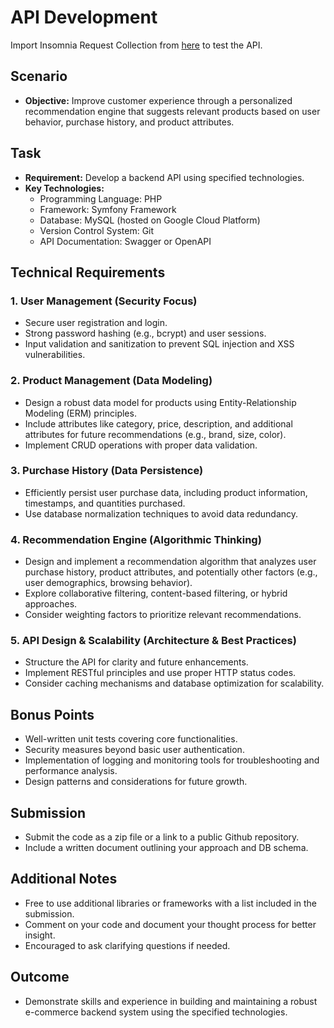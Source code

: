 # API Development

Import Insomnia Request Collection from [here](docs/Insomnia_2024-07-16.json) to test the API.

## Scenario

- **Objective:** Improve customer experience through a personalized recommendation engine that suggests relevant products based on user behavior, purchase history, and product attributes.

## Task

- **Requirement:** Develop a backend API using specified technologies.
- **Key Technologies:**
  - Programming Language: PHP
  - Framework: Symfony Framework
  - Database: MySQL (hosted on Google Cloud Platform)
  - Version Control System: Git
  - API Documentation: Swagger or OpenAPI

## Technical Requirements

### 1. User Management (Security Focus)

- Secure user registration and login.
- Strong password hashing (e.g., bcrypt) and user sessions.
- Input validation and sanitization to prevent SQL injection and XSS vulnerabilities.

### 2. Product Management (Data Modeling)

- Design a robust data model for products using Entity-Relationship Modeling (ERM) principles.
- Include attributes like category, price, description, and additional attributes for future recommendations (e.g., brand, size, color).
- Implement CRUD operations with proper data validation.

### 3. Purchase History (Data Persistence)

- Efficiently persist user purchase data, including product information, timestamps, and quantities purchased.
- Use database normalization techniques to avoid data redundancy.

### 4. Recommendation Engine (Algorithmic Thinking)

- Design and implement a recommendation algorithm that analyzes user purchase history, product attributes, and potentially other factors (e.g., user demographics, browsing behavior).
- Explore collaborative filtering, content-based filtering, or hybrid approaches.
- Consider weighting factors to prioritize relevant recommendations.

### 5. API Design & Scalability (Architecture & Best Practices)

- Structure the API for clarity and future enhancements.
- Implement RESTful principles and use proper HTTP status codes.
- Consider caching mechanisms and database optimization for scalability.

## Bonus Points

- Well-written unit tests covering core functionalities.
- Security measures beyond basic user authentication.
- Implementation of logging and monitoring tools for troubleshooting and performance analysis.
- Design patterns and considerations for future growth.

## Submission

- Submit the code as a zip file or a link to a public Github repository.
- Include a written document outlining your approach and DB schema.

## Additional Notes

- Free to use additional libraries or frameworks with a list included in the submission.
- Comment on your code and document your thought process for better insight.
- Encouraged to ask clarifying questions if needed.

## Outcome

- Demonstrate skills and experience in building and maintaining a robust e-commerce backend system using the specified technologies.
